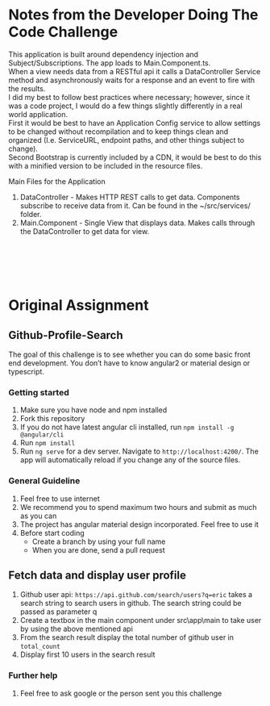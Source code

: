 # Notes from the Developer Doing The Code Challenge
This application is built around dependency injection and Subject/Subscriptions.  The app loads to Main.Component.ts.  
When a view needs data from a RESTful api it calls a DataController Service method and asynchronously waits for a response and an event to fire with the results.  
I did my best to follow best practices where necessary; however, since it was a code project, I would do a few things slightly differently in a real world application.  
First it would be best to have an Application Config service to allow settings to be changed without recompilation and to keep things clean and organized (I.e. ServiceURL, endpoint paths, and other things subject to change).  
Second Bootstrap is currently included by a CDN, it would be best to do this with a minified version to be included in the resource files.

Main Files for the Application

1.  DataController - Makes HTTP REST calls to get data.  Components subscribe to receive data from it.  Can be found in the ~/src/services/ folder.
2.	Main.Component - Single View that displays data.  Makes calls through the DataController to get data for view.






<br />
<br />
<br />
<br />

# Original Assignment

## Github-Profile-Search
The goal of this challenge is to see whether you can do some basic front end development. You don’t have to know angular2 or material design or typescript. 


### Getting started
1.  Make sure you have node  and npm installed
1.  Fork this repository 
1.  If you do not have latest angular cli installed, run `npm install -g @angular/cli`
2.	Run `npm install`
3.	Run `ng serve` for a dev server. Navigate to `http://localhost:4200/`. The app will automatically reload if you change any of the source files.

### General Guideline
1.  Feel free to use internet
3.  We recommend you to spend maximum two hours and submit as much as you can
2.  The project has angular material design incorporated. Feel free to use it 
1.  Before start coding 
    *   Create a branch by using your full name
    *   When you are done, send a pull request



## Fetch data and display user profile
1.	Github user api: `https://api.github.com/search/users?q=eric` takes a search string to search users in github. The search string could be passed as parameter q
4.	Create a textbox in the main component under src\app\main to take user by using the above mentioned api
5.	From the search result display the total number of github user in `total_count`
6.  Display first 10 users in the search result


### Further help
1.  Feel free to ask google or the person sent you this challenge

